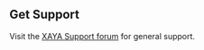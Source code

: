 ## Get Support

Visit the <a href="https://forum.xaya.io/forum/16-support/" target="_blank">XAYA Support forum</a> for 
general support.



